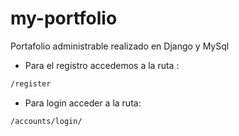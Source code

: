 # my-portfolio
Portafolio administrable realizado en Django y MySql
- Para el registro accedemos a la ruta : 

```bash
/register
```


- Para login  acceder a la ruta:

```bash
/accounts/login/
```
